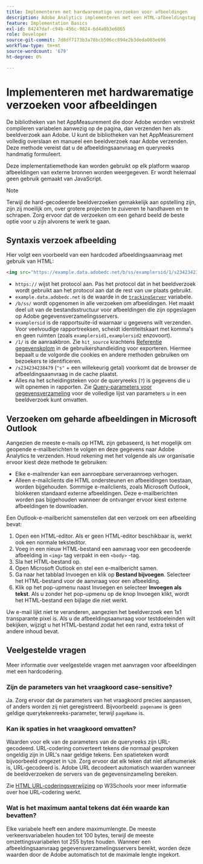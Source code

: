 ```yaml
---
title: Implementeren met hardwarematige verzoeken voor afbeeldingen
description: Adobe Analytics implementeren met een HTML-afbeeldingstag (aanvraag voor een hardcoded afbeelding)
feature: Implementation Basics
exl-id: 84247daf-c94b-456c-9824-6d4a0b3e6065
role: Developer
source-git-commit: 7d8df7173b3a78bcb506cc894e2b3deda003e696
workflow-type: tm+mt
source-wordcount: '679'
ht-degree: 0%

---
```


# Implementeren met hardwarematige verzoeken voor afbeeldingen

De bibliotheken van het AppMeasurement die door Adobe worden verstrekt compileren variabelen aanwezig op de pagina, dan verzenden hen als beeldverzoek aan Adobe. U kunt de bibliotheken van het AppMeasurement volledig overslaan en manueel een beeldverzoek naar Adobe verzenden. Deze methode vereist dat u de afbeeldingsaanvraag en queryreeks handmatig formuleert.

Deze implementatiemethode kan worden gebruikt op elk platform waarop afbeeldingen van externe bronnen worden weergegeven. Er wordt helemaal geen gebruik gemaakt van JavaScript.

>[!NOTE]
>
>Terwijl de hard-gecodeerde beeldverzoeken gemakkelijk aan opstelling zijn, zijn zij moeilijk om, over grotere projecten te zuiveren te handhaven en te schrapen. Zorg ervoor dat de verzoeken om een gehard beeld de beste optie voor u zijn alvorens te werk te gaan.

## Syntaxis verzoek afbeelding

Hier volgt een voorbeeld van een hardcoded afbeeldingsaanvraag met gebruik van HTML:

```html
<img src="https://example.data.adobedc.net/b/ss/examplersid/1/s234234238479?AQB=1&g=http%3A%2F%2Fexample.com&pageName=Example%20hardcoded%20hit&v1=Example%20value&AQE=1"/>
```

* `https://` wijst het protocol aan. Pas het protocol dat in het beeldverzoek wordt gebruikt aan het protocol aan dat de rest van uw plaats gebruikt.
* `example.data.adobedc.net` is de waarde in de [`trackingServer`](/help/implement/vars/config-vars/trackingserver.md) variabele.
* `/b/ss/` wordt opgenomen in alle verzoeken om afbeeldingen. Het maakt deel uit van de bestandsstructuur voor afbeeldingen die zijn opgeslagen op Adobe gegevensverzamelingsservers.
* `examplersid` is de rapportsuite-id waarnaar u gegevens wilt verzenden. Voor veelvoudige rapportreeksen, scheidt identiteitskaart met komma&#39;s en geen ruimten (zoals `examplersid1,examplersid2` enzovoort).
* `/1/` is de aanraakbron. Zie `hit_source` krachtens [Referentie gegevenskolom](../../export/analytics-data-feed/c-df-contents/datafeeds-reference.md) in de gebruikershandleiding voor exporteren. Hiermee bepaalt u de volgorde die cookies en andere methoden gebruiken om bezoekers te identificeren.
* `/s234234238479` (`"s"` + een willekeurig getal) voorkomt dat de browser de afbeeldingsaanvraag in de cache plaatst.
* Alles na het scheidingsteken voor de queryreeks (`?`) is gegevens die u wilt opnemen in rapporten. Zie [Query-parameters voor gegevensverzameling](../validate/query-parameters.md) voor de volledige lijst van parameters u in een beeldverzoek kunt omvatten.

## Verzoeken om geharde afbeeldingen in Microsoft Outlook

Aangezien de meeste e-mails op HTML zijn gebaseerd, is het mogelijk om geopende e-mailberichten te volgen en deze gegevens naar Adobe Analytics te verzenden. Houd rekening met het volgende als uw organisatie ervoor kiest deze methode te gebruiken:

* Elke e-mailrender kan een aanroepbare serveraanroep verhogen.
* Alleen e-mailclients die HTML ondersteunen en afbeeldingen toestaan, worden bijgehouden. Sommige e-mailclients, zoals Microsoft Outlook, blokkeren standaard externe afbeeldingen. Deze e-mailberichten worden pas bijgehouden wanneer de ontvanger ervoor kiest externe afbeeldingen te downloaden.

Een Outlook-e-mailbericht samenstellen dat een verzoek om een afbeelding bevat:

1. Open een HTML-editor. Als er geen HTML-editor beschikbaar is, werkt ook een normale teksteditor.
2. Voeg in een nieuw HTML-bestand een aanvraag voor een gecodeerde afbeelding in `<img>` tag verpakt in een `<body>` -tag.
3. Sla het HTML-bestand op.
4. Open Microsoft Outlook en stel een e-mailbericht samen.
5. Ga naar het tabblad Invoegen en klik op **Bestand bijvoegen**. Selecteer het HTML-bestand voor de aanvraag voor een afbeelding.
6. Klik op het pop-upmenu naast Invoegen en selecteer **Invoegen als tekst**. Als u zonder het pop-upmenu op de knop Invoegen klikt, wordt het HTML-bestand een bijlage die niet werkt.

Uw e-mail lijkt niet te veranderen, aangezien het beeldverzoek een 1x1 transparante pixel is. Als u de afbeeldingsaanvraag voor testdoeleinden wilt bekijken, wijzigt u het HTML-bestand zodat het een rand, extra tekst of andere inhoud bevat.

## Veelgestelde vragen

Meer informatie over veelgestelde vragen met aanvragen voor afbeeldingen met een hardcodering.

### Zijn de parameters van het vraagkoord case-sensitive?

Ja. Zorg ervoor dat de parameters van het vraagkoord precies aanpassen, of anders worden zij niet geregistreerd. Bijvoorbeeld: `pagename` is geen geldige querytekenreeks-parameter, terwijl `pageName` is.

### Kan ik spaties in het vraagkoord omvatten?

Waarden voor elk van de parameters van de queryreeks zijn URL-gecodeerd. URL-codering converteert tekens die normaal gesproken ongeldig zijn in URL&#39;s naar geldige tekens. Een spatieteken wordt bijvoorbeeld omgezet in `%20`. Zorg ervoor dat elk teken dat niet alfanumeriek is, URL-gecodeerd is. Adobe URL decodeert automatisch waarden wanneer de beeldverzoeken de servers van de gegevensinzameling bereiken.

Zie [HTML URL-coderingsverwijzing](https://www.w3schools.com/tags/ref_urlencode.asp) op W3Schools voor meer informatie over hoe URL-codering werkt.

### Wat is het maximum aantal tekens dat één waarde kan bevatten?

Elke variabele heeft een andere maximumlengte. De meeste verkeersvariabelen houden tot 100 bytes, terwijl de meeste omzettingsvariabelen tot 255 bytes houden. Wanneer een afbeeldingsaanvraag gegevensverzamelingsservers bereikt, worden deze waarden door de Adobe automatisch tot de maximale lengte ingekort.
